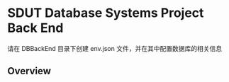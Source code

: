 # SDUT Database Systems Project Back End

请在 DBBackEnd 目录下创建 env.json 文件，并在其中配置数据库的相关信息

## Overview
